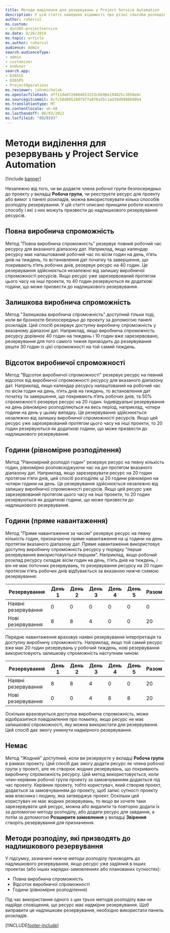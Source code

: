 ```yaml
---
title: Методи виділення для резервувань у Project Service Automation
description: У цій статті наведено відомості про різні способи розподілу резервувань.
author: ruhercul
ms.custom:
- dyn365-projectservice
ms.date: 9/26/2019
ms.topic: article
ms.author: ruhercul
audience: Admin
search.audienceType:
- admin
- customizer
- enduser
search.app:
- D365CE
- D365PS
- ProjectOperations
ms.reviewer: johnmichalak
ms.openlocfilehash: dff11de0726004653233c6b90e194825c3850e0c
ms.sourcegitcommit: 6cfc50d89528df977a8f6a55c1ad39d99800d9b4
ms.translationtype: MT
ms.contentlocale: uk-UA
ms.lasthandoff: 06/03/2022
ms.locfileid: "8929193"
---
```

# <a name="booking-allocation-methods-in-project-service-automation"></a>Методи виділення для резервувань у Project Service Automation

[!include [banner](../includes/psa-now-project-operations.md)]

Незалежно від того, чи ви додаєте члена робочої групи безпосередньо до проекту у вкладці **Робоча група**, чи реєструєте ресурс для проекту або вимог з панелі розкладів, можна використовувати кілька способів розподілу резервування. У цій статті описано принципи роботи кожного способу і які з них можуть призвести до надлишкового резервування ресурсів.

## <a name="full-capacity"></a>Повна виробнича спроможність 
Метод "Повна виробнича спроможність" резервує повний робочий час ресурсу для вказаного діапазону дат. Наприклад, якщо календар ресурсу має налаштований робочий час по вісім годин на день, п’ять днів на тиждень, то встановлення дат початку та завершення, що покривають п’ять робочих днів, резервує ресурс на 40 годин. Це резервування здійснюється незалежно від залишку виробничої спроможності ресурсів. Якщо ресурс уже зарезервований протягом цього часу на інші проекти, то 40 годин резервуються як додаткові години, що може призвести до надлишкового резервування.

## <a name="remaining-capacity"></a>Залишкова виробнича спроможність
Метод "Залишкова виробнича спроможність" доступний тільки тоді, коли ви бронюєте безпосередньо до проекту за допомогою панелі розкладів. Цей спосіб резервує доступну виробничу спроможність у вказаному діапазоні дат. Наприклад, якщо виробнича спроможність ресурсу дорівнює 40 годин на тиждень і 10 годин вже зарезервовано, резервування для того самого тижня призводить до резервування решти 30 годин із цієї спроможності на той самий тиждень.

## <a name="percentage-capacity"></a>Відсоток виробничої спроможності
Метод "Відсоток виробничої спроможності" резервує ресурс на певний відсоток від виробничої спроможності ресурсу для вказаного діапазону дат. Наприклад, якщо календар ресурсу налаштований на робочий час по вісім годин на день, п’ять днів на тиждень, то встановлення дат початку та завершення, що покривають п’ять робочих днів, та 50% спроможності резервує ресурс на 20 годин. Індивідуальні резервування на день рівномірно розподіляються на весь період, наприклад, чотири години на день у цьому випадку. Це резервування здійснюється незалежно від залишку виробничої спроможності ресурсів. Якщо цей ресурс уже зарезервований протягом цього часу на інші проекти, то 20 годин резервуються як додаткові години, що може призвести до надлишкового резервування.

## <a name="evenly-distribute-hours"></a>Години (рівномірне розподілення)
Метод "Рівномірний розподіл годин" резервує ресурс на певну кількість годин, рівномірно розповсюджуючи час на дні протягом вказаного діапазону дат. Наприклад, якщо зарезервувати ресурс на 20 годин протягом п’яти днів, цей спосіб розподіляє ці 20 години рівномірно на чотири години на день. Це резервування здійснюється незалежно від залишку виробничої спроможності ресурсів. Якщо цей ресурс уже зарезервований протягом цього часу на інші проекти, то 20 годин резервуються як додаткові години, що може призвести до надлишкового резервування.

## <a name="front-load-hours"></a>Години (пряме навантаження)
Метод "Пряме навантаження за часом" резервує ресурс на певну кількість годин, призначаючи пряме навантаження на ці години на день протягом вказаного діапазону дат. Пряме навантаження використовує доступну виробничу спроможність ресурсу у порядку "перше резервування використовується першим". Наприклад, якщо робочий розклад ресурсу складає вісім годин на день, п’ять днів на тиждень, і він не має поточних резервувань, то резервування ресурсу на 20 годин протягом п’ять робочих днів відбувається за вказаною нижче схемою резервування: 

|         Резервування          |    День 1    |    День 2    |    День 3    |    День 4    |    День 5    |    Разом    |
|---------------------------|-------------|-------------|-------------|-------------|-------------|-------------|
|    Наявні резервування    |    0        |    0        |    0        |    0        |    0        |    0        |
|    Нові резервування          |    8        |    8        |    4        |    0        |    0        |    20       |

Переднє навантаження враховує наявні резервування інтерпретація та доступну виробничу спроможність. Наприклад, якщо той самий ресурс вже має 20 годин резервувань у робочий тиждень, нові резервування використовують залишкову спроможність наступним чином:

|   Резервування          | День 1 | День 2 | День 3 | День 4 | День 5 | Разом |
|---------------------|-------|-------|-------|-------|-------|-------|
| Наявні резервування | 8     | 8     | 4     | 0     | 0     | 20    |
| Нові резервування       | 0     | 0     | 4     | 8     | 8     | 20    |

Оскільки враховується доступна виробнича спроможність, може відобразитися повідомлення про помилку, якщо ресурс не має залишкової спроможності, яку можна використати для резервування. Цей спосіб дає змогу уникнути надмірного резервування.

## <a name="none"></a>Немає
Метод "Жодний" доступний, коли ви резервуєте у вкладці **Робоча група** в рамках проекту. Цей спосіб дає змогу додати ресурс як члена робочої групи у проекті, але не створює жодних резервувань, що покривають виробничу спроможність ресурсу. Цей метод використовується, коли член-керівник робочої групи проекту за замовчуванням додається під час проекту. Керівник проекту, тобто користувач, який створив проект, додається за замовчуванням до проекту, щоб запис сутності проекту мав власника і людину, яка затверджує проект. Оскільки цей користувач не має жодних резервувань, то якщо ви хочете таки зарезервувати цей ресурс, можна або видалити та повторно додати їх за допомогою методу розподілу, або додати ресурс для завдання, а потім за допомогою **Розширити замовлення** у вкладці **Звірення** створіть резервування для призначення.

## <a name="allocation-methods-that-lead-to-overbooking"></a>Методи розподілу, які призводять до надлишкового резервування
У підсумку, зазначені нижче методи розподілу призводять до надлишкового резервування, якщо ресурс уже задіяний в інших проектах (або інших нарядах-замовленнях або планованих сутностях):

- Повна виробнича спроможність
- Відсоток виробничої спроможності
- Години (рівномірне розподілення)

Під час використання одного з цих трьох методів розподілу вам не надійде сповіщення, що ресурс має надмірне резервування. Щоб виправити це надлишкове резервування, необхідно використати панель розкладів.


[!INCLUDE[footer-include](../includes/footer-banner.md)]
